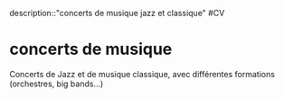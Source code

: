 description::"concerts de musique jazz et classique"
#CV
# concerts de musique
Concerts de Jazz et de musique classique, avec différentes formations (orchestres, big bands...)

